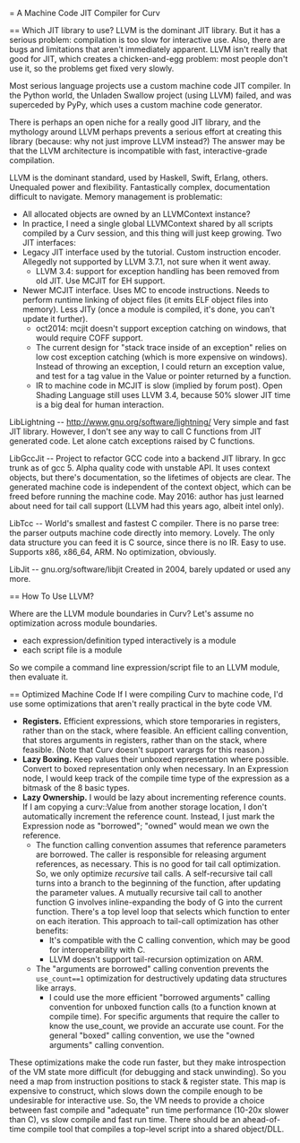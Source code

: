 = A Machine Code JIT Compiler for Curv

== Which JIT library to use?
LLVM is the dominant JIT library. But it has a serious problem:
compilation is too slow for interactive use. Also, there are
bugs and limitations that aren't immediately apparent. LLVM isn't
really that good for JIT, which creates a chicken-and-egg problem:
most people don't use it, so the problems get fixed very slowly.

Most serious language projects use a custom machine code JIT compiler.
In the Python world, the Unladen Swallow project (using LLVM) failed,
and was superceded by PyPy, which uses a custom machine code generator.

There is perhaps an open niche for a really good JIT library,
and the mythology around LLVM perhaps prevents a serious effort at
creating this library (because: why not just improve LLVM instead?)
The answer may be that the LLVM architecture is incompatible with
fast, interactive-grade compilation.

LLVM is the dominant standard, used by Haskell, Swift, Erlang, others.
Unequaled power and flexibility.
Fantastically complex, documentation difficult to navigate.
Memory management is problematic:
* All allocated objects are owned by an LLVMContext instance?
* In practice, I need a single global LLVMContext shared by all scripts
  compiled by a Curv session, and this thing will just keep growing.
Two JIT interfaces:
* Legacy JIT interface used by the tutorial. Custom instruction encoder.
  Allegedly not supported by LLVM 3.7.1, not sure when it went away.
  * LLVM 3.4: support for exception handling has been removed from old JIT.
    Use MCJIT for EH support.
* Newer MCJIT interface. Uses MC to encode instructions. Needs to perform
  runtime linking of object files (it emits ELF object files into memory).
  Less JITy (once a module is compiled, it's done, you can't update it further).
  * oct2014: mcjit doesn't support exception catching on windows, that would
    require COFF support.
  * The current design for "stack trace inside of an exception" relies on
    low cost exception catching (which is more expensive on windows).
    Instead of throwing an exception, I could return an exception value,
    and test for a tag value in the Value or pointer returned by a function.
  * IR to machine code in MCJIT is slow (implied by forum post).
    Open Shading Language still uses LLVM 3.4, because 50% slower JIT time is
    a big deal for human interaction.

LibLightning -- http://www.gnu.org/software/lightning/
Very simple and fast JIT library.
However, I don't see any way to call C functions from JIT generated code.
Let alone catch exceptions raised by C functions.

LibGccJit --
Project to refactor GCC code into a backend JIT library.
In gcc trunk as of gcc 5. Alpha quality code with unstable API.
It uses context objects, but there's documentation, so the lifetimes
of objects are clear. The generated machine code is independent of the
context object, which can be freed before running the machine code.
May 2016: author has just learned about need for tail call support
(LLVM had this years ago, albeit intel only).

LibTcc --
World's smallest and fastest C compiler. There is no parse tree: the parser
outputs machine code directly into memory. Lovely. The only data structure
you can feed it is C source, since there is no IR. Easy to use.
Supports x86, x86_64, ARM. No optimization, obviously.

LibJit -- gnu.org/software/libjit
Created in 2004, barely updated or used any more.

== How To Use LLVM?

Where are the LLVM module boundaries in Curv?
Let's assume no optimization across module boundaries.
* each expression/definition typed interactively is a module
* each script file is a module

So we compile a command line expression/script file to an LLVM module,
then evaluate it.

== Optimized Machine Code
If I were compiling Curv to machine code,
I'd use some optimizations that aren't really practical in the byte code VM.

* **Registers.** Efficient expressions, which store temporaries in registers,
  rather than on the stack, where feasible. An efficient calling convention,
  that stores arguments in registers, rather than on the stack, where feasible.
  (Note that Curv doesn't support varargs for this reason.)
* **Lazy Boxing.**
  Keep values their unboxed representation where possible.
  Convert to boxed representation only when necessary.
  In an Expression node, I would keep track of the compile time type of
  the expression as a bitmask of the 8 basic types.
* **Lazy Ownership.**
  I would be lazy about incrementing reference counts.
  If I am copying a curv::Value from another storage location,
  I don't automatically increment the reference count.
  Instead, I just mark the Expression node as "borrowed";
  "owned" would mean we own the reference.
  * The function calling convention assumes that reference parameters
    are borrowed. The caller is responsible for releasing argument references,
    as necessary. This is no good for tail call optimization.
    So, we only optimize *recursive* tail calls. A self-recursive tail call
    turns into a branch to the beginning of the function, after updating
    the parameter values. A mutually recursive tail call to another function
    G involves inline-expanding the body of G into the current function.
    There's a top level loop that selects which function to enter on each
    iteration. This approach to tail-call optimization has other benefits:
    * It's compatible with the C calling convention, which may be good for
      interoperability with C.
    * LLVM doesn't support tail-recursion optimization on ARM.
  * The "arguments are borrowed" calling convention prevents
    the `use_count==1` optimization for destructively updating data structures
    like arrays.
    * I could use the more efficient "borrowed arguments" calling convention
      for unboxed function calls (to a function known at compile time).
      For specific arguments that require the caller to know the use_count,
      we provide an accurate use count. For the general "boxed" calling
      convention, we use the "owned arguments" calling convention.

These optimizations make the code run faster, but they make introspection
of the VM state more difficult (for debugging and stack unwinding).
So you need a map from instruction positions to stack & register state.
This map is expensive to construct, which slows down the compile enough
to be undesirable for interactive use. So, the VM needs to provide a choice
between fast compile and "adequate" run time performance (10-20x slower than C),
vs slow compile and fast run time. There should be an ahead-of-time compile
tool that compiles a top-level script into a shared object/DLL.
